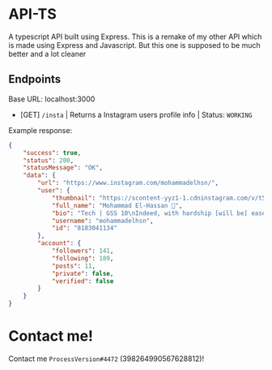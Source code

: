 # API-TS

A typescript API built using Express. This is a remake of my other API which is made using Express and Javascript. But this one is supposed to be much better and a lot cleaner

## Endpoints

Base URL: localhost:3000

- [GET] `/insta` | Returns a Instagram users profile info | Status: `WORKING`

Example response:

```json
{
	"success": true,
	"status": 200,
	"statusMessage": "OK",
	"data": {
		"url": "https://www.instagram.com/mohammadelhsn/",
		"user": {
			"thumbnail": "https://scontent-yyz1-1.cdninstagram.com/v/t51.2885-19/s320x320/120198473_215229629946776_3539888908714967562_n.jpg?tp=1&_nc_ht=scontent-yyz1-1.cdninstagram.com&_nc_ohc=NCIVb_KNPnwAX-1YaPM&edm=ABfd0MgBAAAA&ccb=7-4&oh=f7a301d7f43f057a61977d97058333fd&oe=60BDC396&_nc_sid=7bff83",
			"full_name": "Mohammad El-Hassan 🙂",
			"bio": "Tech | GSS 10\nIndeed, with hardship [will be] ease. (94:6)",
			"username": "mohammadelhsn",
			"id": "8183041134"
		},
		"account": {
			"followers": 141,
			"following": 189,
			"posts": 11,
			"private": false,
			"verified": false
		}
	}
}
```

# Contact me!

Contact me `ProcessVersion#4472` (398264990567628812)!
